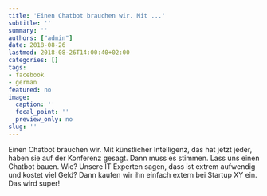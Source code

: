 ```yaml
---
title: 'Einen Chatbot brauchen wir. Mit ...'
subtitle: ''
summary: ''
authors: ["admin"]
date: 2018-08-26
lastmod: 2018-08-26T14:00:40+02:00
categories: []
tags:
- facebook
- german
featured: no
image:
  caption: ''
  focal_point: ''
  preview_only: no
slug: ''
---
```

Einen Chatbot brauchen wir. Mit künstlicher Intelligenz, das hat jetzt jeder, haben sie auf der Konferenz gesagt. Dann muss es stimmen. Lass uns einen Chatbot bauen. Wie? Unsere IT Experten sagen, dass ist extrem aufwendig und kostet viel Geld? Dann kaufen wir ihn einfach extern bei Startup XY ein. Das wird super!


